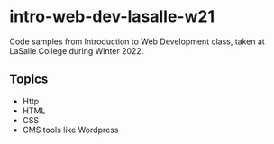# intro-web-dev-lasalle-w21

Code samples from Introduction to Web Development class, taken at LaSalle College during Winter 2022.

## Topics

- Http
- HTML
- CSS
- CMS tools like Wordpress
